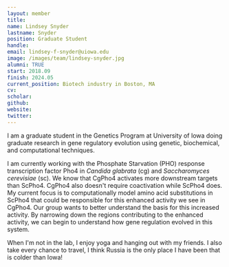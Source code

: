 ```yaml
---
layout: member
title:
name: Lindsey Snyder
lastname: Snyder
position: Graduate Student
handle:
email: lindsey-f-snyder@uiowa.edu
image: /images/team/lindsey-snyder.jpg
alumni: TRUE
start: 2018.09
finish: 2024.05
current_position: Biotech industry in Boston, MA
cv:
scholar:
github:
website:
twitter:
---
```


I am a graduate student in the Genetics Program at University of Iowa doing graduate research in gene regulatory evolution using genetic, biochemical, and computational techniques.

I am currently working with the Phosphate Starvation (PHO) response transcription factor Pho4 in _Candida glabrata_ (cg) and _Saccharomyces cerevisiae_ (sc). We know that CgPho4 activates more downstream targets than ScPho4. CgPho4 also doesn't require coactivation while ScPho4 does. My current focus is to computationally model amino acid substitutions in ScPho4 that could be responsible for this enhanced activity we see in CgPho4. Our group wants to better understand the basis for this increased activity. By narrowing down the regions contributing to the enhanced activity, we can begin to understand how gene regulation evolved in this system.


When I'm not in the lab, I enjoy yoga and hanging out with my friends. I also take every chance to travel, I think Russia is the only place I have been that is colder than Iowa!
